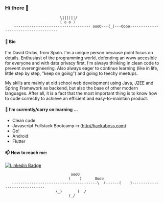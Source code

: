 ### Hi there 👋
							 \||||||/
							 ( o o )
		----------------------------------- oooO---(_)---Oooo-------------------------------------

<!--
**davorpa/davorpa** is a ✨ _special_ ✨ repository because its `README.md` (this file) appears on your GitHub profile.

Here are some ideas to get you started:
-->

#### 💬 Bio

I'm David Ordás, from Spain. I'm a unique person because point focus on details. Enthusiast of the programming world, defending an www accesible for everyone and with data privacy first, I'm always thinking in clean code to prevent overengineering. Also always eager to continue learning (like in life, little step by step, "keep on going") and going to teechy meetups.

My skills are mainly at old school web development using Java, J2EE and Spring Framework as backend, but also the base of other modern languages. After all, it is a fact that the most important thing is to know how to code correctly to achieve an efficient and easy-to-maintain product.

<!--
- 🔭 I’m currently working on ...
-->
#### 🌱 I’m currently/carry on learning ...

- Clean code
- Javascript Fullstack Bootcamp in ([http//hackaboss.com](http//hackaboss.com))
- Go!
- Android
- Flutter

<!--
- 👯 I’m looking to collaborate on ...
- 🤔 I’m looking for help with ...
- 💬 Ask me about ...
-->

#### 📫 How to reach me:

[![Linkedin Badge](https://camo.githubusercontent.com/e74bce0daf29246aee697f88cea2d1e7e2f8fbf4/68747470733a2f2f696d672e736869656c64732e696f2f62616467652f2d4c696e6b6564496e2d626c75653f7374796c653d666c61742d737175617265266c6f676f3d4c696e6b6564696e266c6f676f436f6c6f723d7768697465266c696e6b3d68747470733a2f2f7777772e6c696e6b6564696e2e636f6d2f696e2f6c75697a2d6361726c6f732d6162626f74742d67616c762543332541336f2d6e65746f2d3231613933623134382f)](https://www.linkedin.com/in/davorpa/)


<!--
- 😄 Pronouns: ...
- ⚡ Fun fact: ...
-->
				                  oooO
				                 (    )      Oooo
	   ---------------------------------------\  (------(    )------------------------------
						   \_)       )  /
							     (_/
